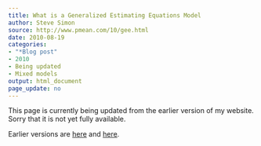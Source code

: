 ```yaml
---
title: What is a Generalized Estimating Equations Model
author: Steve Simon
source: http://www.pmean.com/10/gee.html
date: 2010-08-19
categories:
- "*Blog post"
- 2010
- Being updated
- Mixed models
output: html_document
page_update: no
---
```


This page is currently being updated from the earlier version of my website. Sorry that it is not yet fully available.

<!---More--->

Earlier versions are [here][sim1] and [here][sim2].

[sim1]: http://www.pmean.com/10/gee.html
[sim2]: http://new.pmean.com/what-is-gee/
